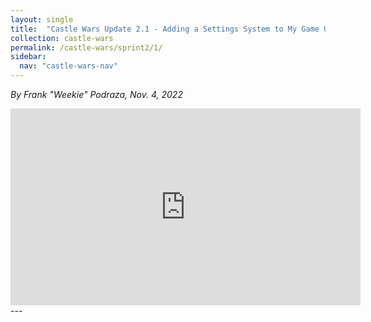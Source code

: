 ```yaml
---
layout: single
title:  "Castle Wars Update 2.1 - Adding a Settings System to My Game Using Databox"
collection: castle-wars
permalink: /castle-wars/sprint2/1/
sidebar:
  nav: "castle-wars-nav"
---
```


_By Frank "Weekie" Podraza, Nov. 4, 2022_

<iframe width="560" height="315" src="https://www.youtube.com/embed/JEB6emgWHdk" title="YouTube video player" frameborder="0" allow="accelerometer; autoplay; clipboard-write; encrypted-media; gyroscope; picture-in-picture; web-share" allowfullscreen></iframe>
---

